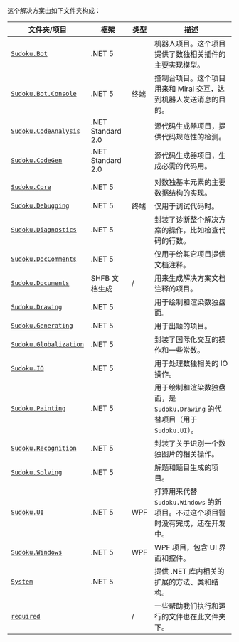 这个解决方案由如下文件夹构成：

| 文件夹/项目                                                  | 框架              | 类型 | 描述                                                         |
| ------------------------------------------------------------ | ----------------- | ---- | ------------------------------------------------------------ |
| [`Sudoku.Bot`](https://gitee.com/SunnieShine/Sudoku/tree/main/src/Sudoku.Bot) | .NET  5           |      | 机器人项目。这个项目提供了数独相关插件的主要实现模型。       |
| [`Sudoku.Bot.Console`](https://gitee.com/SunnieShine/Sudoku/tree/main/Sudoku.Bot.Console) | .NET  5           | 终端 | 控制台项目。这个项目用来和 Mirai 交互，达到机器人发送消息的目的。 |
| [`Sudoku.CodeAnalysis`](https://gitee.com/SunnieShine/Sudoku/tree/main/Sudoku.CodeAnalysis) | .NET Standard 2.0 |      | 源代码生成器项目，提供代码规范性的检测。                     |
| [`Sudoku.CodeGen`](https://gitee.com/SunnieShine/Sudoku/tree/main/Sudoku.CodeGen) | .NET Standard 2.0 |      | 源代码生成器项目，生成必需的代码用。                         |
| [`Sudoku.Core`](https://gitee.com/SunnieShine/Sudoku/tree/main/Sudoku.Core) | .NET 5            |      | 对数独基本元素的主要数据结构的实现。                         |
| [`Sudoku.Debugging`](https://gitee.com/SunnieShine/Sudoku/tree/main/Sudoku.Debugging) | .NET 5            | 终端 | 仅用于调试代码时。                                           |
| [`Sudoku.Diagnostics`](https://gitee.com/SunnieShine/Sudoku/tree/main/Sudoku.Diagnostics) | .NET 5            |      | 封装了诊断整个解决方案的操作，比如检查代码的行数。           |
| [`Sudoku.DocComments`](https://gitee.com/SunnieShine/Sudoku/tree/main/Sudoku.DocComments) | .NET 5            |      | 仅用于给其它项目提供文档注释。                               |
| [`Sudoku.Documents`](https://gitee.com/SunnieShine/Sudoku/tree/main/Sudoku.Documents) | SHFB 文档生成     | /    | 用来生成解决方案文档注释的项目。                             |
| [`Sudoku.Drawing`](https://gitee.com/SunnieShine/Sudoku/tree/main/Sudoku.Drawing) | .NET 5            |      | 用于绘制和渲染数独盘面。                                     |
| [`Sudoku.Generating`](https://gitee.com/SunnieShine/Sudoku/tree/main/Sudoku.Generating) | .NET 5            |      | 用于出题的项目。                                             |
| [`Sudoku.Globalization`](https://gitee.com/SunnieShine/Sudoku/tree/main/Sudoku.Globalization) | .NET 5            |      | 封装了国际化交互的操作和一些常数。                           |
| [`Sudoku.IO`](https://gitee.com/SunnieShine/Sudoku/tree/main/Sudoku.IO) | .NET 5            |      | 用于处理数独相关的 IO 操作。                                 |
| [`Sudoku.Painting`](https://gitee.com/SunnieShine/Sudoku/tree/main/Sudoku.Painting) | .NET 5            |      | 用于绘制和渲染数独盘面，是 `Sudoku.Drawing` 的代替项目（用于 `Sudoku.UI`）。 |
| [`Sudoku.Recognition`](https://gitee.com/SunnieShine/Sudoku/tree/main/Sudoku.Recognition) | .NET 5            |      | 封装了关于识别一个数独图片的相关操作。                       |
| [`Sudoku.Solving`](https://gitee.com/SunnieShine/Sudoku/tree/main/Sudoku.Solving) | .NET 5            |      | 解题和题目生成的项目。                                       |
| [`Sudoku.UI`](https://gitee.com/SunnieShine/Sudoku/tree/main/Sudoku.UI) | .NET 5            | WPF  | 打算用来代替 `Sudoku.Windows` 的新项目。不过这个项目暂时没有完成，还在开发中。 |
| [`Sudoku.Windows`](https://gitee.com/SunnieShine/Sudoku/tree/main/Sudoku.Windows) | .NET 5            | WPF  | WPF 项目，包含 UI 界面和控件。                               |
| [`System`](https://gitee.com/SunnieShine/Sudoku/tree/main/System) | .NET 5            |      | 提供 .NET 库内相关的扩展的方法、类和结构。                   |
| [`required`](https://gitee.com/SunnieShine/Sudoku/tree/main/required) |                   | /    | 一些帮助我们执行和运行的文件也在此文件夹下。                 |